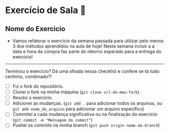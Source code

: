 # Exercício de Sala 🏫  

## Nome do Exercicio

- Vamos refatorar o exercício da semana passada para utilizar pelo menos 3 dos métodos aprendidos na aula de hoje! Nesta semana incluir a a data e hora da compra faz parte do retorno esperado para a entrega do exercício!
---

Terminou o exercício? Dá uma olhada nessa checklist e confere se tá tudo certinho, combinado?!

- [ ] Fiz o fork do repositório.
- [ ] Clonei o fork na minha máquina (`git clone url-do-meu-fork`).
- [ ] Resolvi o exercício.
- [ ] Adicionei as mudanças. (`git add .` para adicionar todos os arquivos, ou `git add nome_do_arquivo` para adicionar um arquivo específico)
- [ ] Commitei a cada mudança significativa ou na finalização do exercício (`git commit -m "Mensagem do commit"`)
- [ ] Pushei os commits na minha branch (`git push origin nome-da-branch`)
